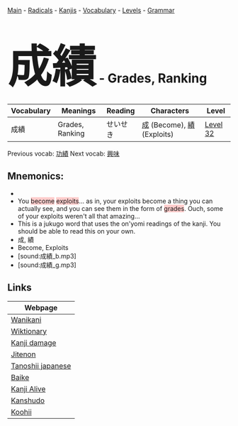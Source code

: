 <style> bigfont {font-size: 100px}</style>
[Main](../README.md) -
[Radicals](../radicals.md) -
[Kanjis](../kanjis.md) -
[Vocabulary](../vocabulary.md) -
[Levels](../levels.md) -
[Grammar](../grammar.md)
# <bigfont> 成績</bigfont> - Grades, Ranking 

| Vocabulary | Meanings | Reading | Characters | Level |
| --- | --- | --- | --- | --- |
| 成績 | Grades, Ranking | せいせき |  [成](../kanjis/成.md) (Become), [績](../kanjis/績.md) (Exploits) | [Level 32](../levels/wk_level32.md) |

Previous vocab: [功績](功績.md) Next vocab: [興味](興味.md) 

## Mnemonics:

* 
* You <span style="background-color:#ffcccb"> become</span> <span style="background-color:#ffcccb"> exploits</span>... as in, your exploits become a thing you can actually see, and you can see them in the form of <span style="background-color:#ffcccb"> grades</span>. Ouch, some of your exploits weren't all that amazing...
* This is a jukugo word that uses the on'yomi readings of the kanji. You should be able to read this on your own.
* 成, 績
* Become, Exploits
* [sound:成績_b.mp3]
* [sound:成績_g.mp3]


## Links 

| Webpage |
| --- |
| [Wanikani          ](https://www.wanikani.com/kanji/成績) |
| [Wiktionary        ](https://en.wiktionary.org/wiki/成績) |
| [Kanji damage      ](http://www.kanjidamage.com/kanji/search?utf8=✓&q=成績) |
| [Jitenon           ](https://jitenon.com/kanji/成績) |
| [Tanoshii japanese ](https://www.tanoshiijapanese.com/dictionary/kanji.cfm?k=成績) |
| [Baike             ](https://baike.baidu.com/item/成績) |
| [Kanji Alive       ](https://app.kanjialive.com/成績) |
| [Kanshudo          ](https://www.kanshudo.com/searchmn?q=成績) |
| [Koohii            ](https://kanji.koohii.com/study/kanji/成績) |
